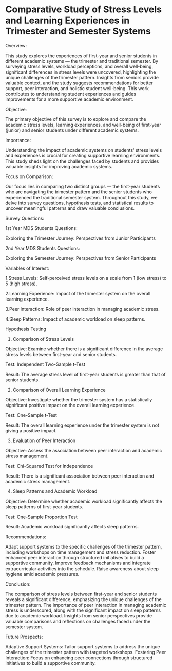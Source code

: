 # Comparative Study of Stress Levels and Learning Experiences in Trimester and Semester Systems

Overview:


This study explores the experiences of first-year and senior students in different academic systems — the trimester and traditional semester. By surveying stress levels, workload perceptions, and overall well-being, significant differences in stress levels were uncovered, highlighting the unique challenges of the trimester pattern. Insights from seniors provide valuable context, and the study suggests recommendations for better support, peer interaction, and holistic student well-being. This work contributes to understanding student experiences and guides improvements for a more supportive academic environment.

Objective:


The primary objective of this survey is to explore and compare the academic stress levels, learning experiences, and well-being of first-year (junior) and senior students under different academic systems.

Importance:


Understanding the impact of academic systems on students' stress levels and experiences is crucial for creating supportive learning environments. This study sheds light on the challenges faced by students and provides valuable insights for improving academic systems.

Focus on Comparison:


Our focus lies in comparing two distinct groups — the first-year students who are navigating the trimester pattern and the senior students who experienced the traditional semester system. Throughout this study, we delve into survey questions, hypothesis tests, and statistical results to uncover meaningful patterns and draw valuable conclusions.

Survey Questions:


1st Year MDS Students Questions:

Exploring the Trimester Journey: Perspectives from Junior Participants

2nd Year MDS Students Questions:

Exploring the Semester Journey: Perspectives from Senior Participants


Variables of Interest:

1.Stress Levels: Self-perceived stress levels on a scale from 1 (low stress) to 5 (high stress).

2.Learning Experience: Impact of the trimester system on the overall learning experience.

3.Peer Interaction: Role of peer interaction in managing academic stress.

4.Sleep Patterns: Impact of academic workload on sleep patterns.

Hypothesis Testing

1. Comparison of Stress Levels
   
Objective: Examine whether there is a significant difference in the average stress levels between first-year and senior students.

Test: Independent Two-Sample t-Test

Result: The average stress level of first-year students is greater than that of senior students.

2. Comparison of Overall Learning Experience
   
Objective: Investigate whether the trimester system has a statistically significant positive impact on the overall learning experience.

Test: One-Sample t-Test

Result: The overall learning experience under the trimester system is not giving a positive impact.

3. Evaluation of Peer Interaction
 
Objective: Assess the association between peer interaction and academic stress management.

Test: Chi-Squared Test for Independence

Result: There is a significant association between peer interaction and academic stress management.

4. Sleep Patterns and Academic Workload
 
Objective: Determine whether academic workload significantly affects the sleep patterns of first-year students.

Test: One-Sample Proportion Test

Result: Academic workload significantly affects sleep patterns.

Recommendations:

Adapt support systems to the specific challenges of the trimester pattern, including workshops on time management and stress reduction.
Foster enhanced peer interaction through structured initiatives to build a supportive community.
Improve feedback mechanisms and integrate extracurricular activities into the schedule.
Raise awareness about sleep hygiene amid academic pressures.

Conclusion:

The comparison of stress levels between first-year and senior students reveals a significant difference, emphasizing the unique challenges of the trimester pattern. The importance of peer interaction in managing academic stress is underscored, along with the significant impact on sleep patterns due to academic workload. Insights from senior perspectives provide valuable comparisons and reflections on challenges faced under the semester system.

Future Prospects:

Adaptive Support Systems: Tailor support systems to address the unique challenges of the trimester pattern with targeted workshops.
Fostering Peer Interaction: Focus on enhancing peer connections through structured initiatives to build a supportive community.
